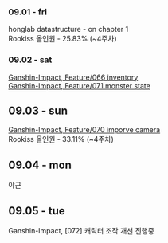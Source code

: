 ### 09.01 - fri

honglab datastructure - on chapter 1<br>
Rookiss 올인원 - 25.83% (~4주차)

### 09.02 - sat

[Ganshin-Impact, Feature/066 inventory](https://github.com/eugene-doobu/Ganshin-Impact/pull/122)<br>
[Ganshin-Impact, Feature/071 monster state](https://github.com/eugene-doobu/Ganshin-Impact/pull/123)

## 09.03 - sun
[Ganshin-Impact, Feature/070 imporve camera](https://github.com/eugene-doobu/Ganshin-Impact/pull/124)<br>
Rookiss 올인원 - 33.11% (~4주차)

## 09.04 - mon
야근

## 09.05 - tue
Ganshin-Impact, [072] 캐릭터 조작 개선 진행중<br>
